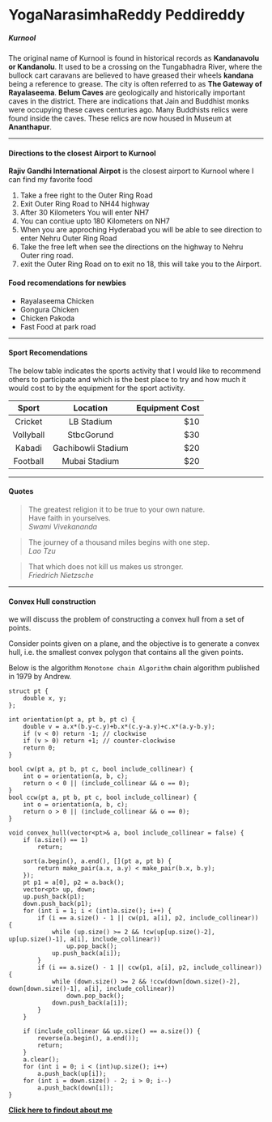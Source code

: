 # YogaNarasimhaReddy Peddireddy
##### Kurnool
The original name of Kurnool is found in historical records as **Kandanavolu or Kandanolu**. It used to be a crossing on the Tungabhadra River, where the bullock cart caravans are believed to have greased their wheels **kandana** being a reference to grease. The city is often referred to as **The Gateway of Rayalaseema**. **Belum Caves** are geologically and historically important caves in the district. There are indications that Jain and Buddhist monks were occupying these caves centuries ago. Many Buddhists relics were found inside the caves. These relics are now housed in Museum at **Ananthapur**.

---

#### Directions to the closest Airport to Kurnool

**Rajiv Gandhi International Airpot** is the closest airport to Kurnool where I can find my favorite food

1. Take a free right to the Outer Ring Road
2. Exit Outer Ring Road to NH44 highway 
3. After 30 Kilometers You will enter NH7 
4. You can contiue upto 180 Kilometers on NH7
5. When you are approching Hyderabad you will be able to see direction to enter Nehru Outer Ring Road
6. Take the free left when see the directions on the highway to Nehru Outer ring road.
7. exit the Outer Ring Road on to exit no 18, this will take you to the Airport.

#### Food recomendations for newbies

* Rayalaseema Chicken
* Gongura Chicken
* Chicken Pakoda
* Fast Food at park road


---

#### Sport Recomendations

The below table indicates the sports activity that I would like to recommend others to participate and which is the best place to try and how much it would cost to by the equipment for the sport activity.

| Sport | Location | Equipment Cost |
|:-----:|:--------:|---------------:|
|Cricket|LB Stadium|$10|
|Vollyball|StbcGorund|$30|
|Kabadi|Gachibowli Stadium|$20|
|Football|Mubai Stadium|$20|
 
 ---

#### Quotes

>The greatest religion it to be true to your own nature.<br>
>Have faith in yourselves.<br>
                         *Swami Vivekananda*

>The journey of a thousand miles begins with one step.<br>
                          *Lao Tzu*

>That which does not kill us makes us stronger.<br>
                          *Friedrich Nietzsche*  


---

#### Convex Hull construction

we will discuss the problem of constructing a convex hull from a set of points.<br>

Consider  points given on a plane, and the objective is to generate a convex hull, i.e. the smallest convex polygon that contains all the given points.
 
Below is the algorithm `Monotone chain Algorithm` chain algorithm published in 1979 by Andrew.<br>

```
struct pt {
    double x, y;
};

int orientation(pt a, pt b, pt c) {
    double v = a.x*(b.y-c.y)+b.x*(c.y-a.y)+c.x*(a.y-b.y);
    if (v < 0) return -1; // clockwise
    if (v > 0) return +1; // counter-clockwise
    return 0;
}

bool cw(pt a, pt b, pt c, bool include_collinear) {
    int o = orientation(a, b, c);
    return o < 0 || (include_collinear && o == 0);
}
bool ccw(pt a, pt b, pt c, bool include_collinear) {
    int o = orientation(a, b, c);
    return o > 0 || (include_collinear && o == 0);
}

void convex_hull(vector<pt>& a, bool include_collinear = false) {
    if (a.size() == 1)
        return;

    sort(a.begin(), a.end(), [](pt a, pt b) {
        return make_pair(a.x, a.y) < make_pair(b.x, b.y);
    });
    pt p1 = a[0], p2 = a.back();
    vector<pt> up, down;
    up.push_back(p1);
    down.push_back(p1);
    for (int i = 1; i < (int)a.size(); i++) {
        if (i == a.size() - 1 || cw(p1, a[i], p2, include_collinear)) {
            while (up.size() >= 2 && !cw(up[up.size()-2], up[up.size()-1], a[i], include_collinear))
                up.pop_back();
            up.push_back(a[i]);
        }
        if (i == a.size() - 1 || ccw(p1, a[i], p2, include_collinear)) {
            while (down.size() >= 2 && !ccw(down[down.size()-2], down[down.size()-1], a[i], include_collinear))
                down.pop_back();
            down.push_back(a[i]);
        }
    }

    if (include_collinear && up.size() == a.size()) {
        reverse(a.begin(), a.end());
        return;
    }
    a.clear();
    for (int i = 0; i < (int)up.size(); i++)
        a.push_back(up[i]);
    for (int i = down.size() - 2; i > 0; i--)
        a.push_back(down[i]);
}
```

**[Click here to findout about me](https://github.com/yogi4297/assignment2-Peddireddy/blob/main/AboutMe.md#yoganarasimhareddy-peddireddy)**